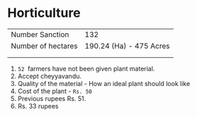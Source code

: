 # Horticulture

  

|     |     |
| --- | --- |
| Number Sanction | 132 |
| Number of hectares | 190.24 (Ha) - 475 Acres |
|     |     |
|     |     |

1. `52`  farmers have not been given plant material.
2. Accept cheyyavandu.
3. Quality of the material - How an ideal plant should look like
4. Cost of the plant - `Rs. 50` 
5. Previous rupees Rs. 51.
6. Rs. 33 rupees